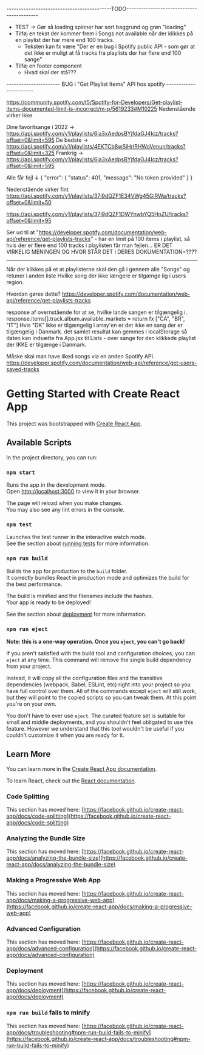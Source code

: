 -------------------------------------------TODO------------------------------------------
* TEST -> Gør så loading spinner har sort baggrund og grøn "loading"
* Tilføj en tekst der kommer frem i Songs not available når der klikkes på en playlist der har mere end 100 tracks.
  - Teksten kan fx være "Der er en bug i Spotify public API - som gør at det ikke er muligt at få tracks fra playlists der har flere end 100 sange"
* Tilføj en footer component
  - Hvad skal der stå???


---------------------- BUG i "Get Playlist Items" API hos spotify -----------------------

https://community.spotify.com/t5/Spotify-for-Developers/Get-playlist-items-documented-limit-is-incorrect/m-p/5619233#M10225
Nedenstående virker ikke 

Dine favoritsange i 2022 → https://api.spotify.com/v1/playlists/6ia3xAedpsBYjfdaGJ4Icz/tracks?offset=0&limit=595
De bedste → https://api.spotify.com/v1/playlists/4EKTCb8wSlHrlRHWoVenun/tracks?offset=0&limit=325
Frankrig → https://api.spotify.com/v1/playlists/6ia3xAedpsBYjfdaGJ4Icz/tracks?offset=0&limit=595

Alle får fejl ↓
{
  "error": {
    "status": 401,
    "message": "No token provided"
  }
}

Nedenstående virker fint
https://api.spotify.com/v1/playlists/37i9dQZF1E34VWg45GlRWa/tracks?offset=0&limit=50

https://api.spotify.com/v1/playlists/37i9dQZF1DWYnwbYQ5HnZU/tracks?offset=0&limit=95

Ser ud til at "https://developer.spotify.com/documentation/web-api/reference/get-playlists-tracks" -
har en limit på 100 items i playlist, så hvis der er flere end 100 tracks i playlisten får man fejlen...
ER DET VIRKELIG MENINGEN OG HVOR STÅR DET I DERES DOKUMENTATION=????

--------------------------------------------------------------------------------------------

Når der klikkes på et at playlisterne skal den gå i gennem alle "Songs" og retuner i anden liste
Hvilke song der ikke længere er tilgænge lig i users region. 

Hvordan gøres dette? 
https://developer.spotify.com/documentation/web-api/reference/get-playlists-tracks

response af overnstående for at se, hvilke lande sangen er tilgængelig i. 
response.items[].track.album.available_markets = return fx ["CA", "BR", "IT"]
Hvis "DK" ikke er tilgængelig i array'en er det ikke en sang der er tilgængelig i Danmark. 
det samlet resultat kan gemmes i localStorage så daten kan indsætte fra App.jsx til Lists -
over sange for den klikkede playlist der IKKE er tilgænge i Danmark.

Måske skal man have liked songs via en anden Spotify API.
https://developer.spotify.com/documentation/web-api/reference/get-users-saved-tracks
  

# Getting Started with Create React App

This project was bootstrapped with [Create React App](https://github.com/facebook/create-react-app).

## Available Scripts

In the project directory, you can run:

### `npm start`

Runs the app in the development mode.\
Open [http://localhost:3000](http://localhost:3000) to view it in your browser.

The page will reload when you make changes.\
You may also see any lint errors in the console.

### `npm test`

Launches the test runner in the interactive watch mode.\
See the section about [running tests](https://facebook.github.io/create-react-app/docs/running-tests) for more information.

### `npm run build`

Builds the app for production to the `build` folder.\
It correctly bundles React in production mode and optimizes the build for the best performance.

The build is minified and the filenames include the hashes.\
Your app is ready to be deployed!

See the section about [deployment](https://facebook.github.io/create-react-app/docs/deployment) for more information.

### `npm run eject`

**Note: this is a one-way operation. Once you `eject`, you can't go back!**

If you aren't satisfied with the build tool and configuration choices, you can `eject` at any time. This command will remove the single build dependency from your project.

Instead, it will copy all the configuration files and the transitive dependencies (webpack, Babel, ESLint, etc) right into your project so you have full control over them. All of the commands except `eject` will still work, but they will point to the copied scripts so you can tweak them. At this point you're on your own.

You don't have to ever use `eject`. The curated feature set is suitable for small and middle deployments, and you shouldn't feel obligated to use this feature. However we understand that this tool wouldn't be useful if you couldn't customize it when you are ready for it.

## Learn More

You can learn more in the [Create React App documentation](https://facebook.github.io/create-react-app/docs/getting-started).

To learn React, check out the [React documentation](https://reactjs.org/).

### Code Splitting

This section has moved here: [https://facebook.github.io/create-react-app/docs/code-splitting](https://facebook.github.io/create-react-app/docs/code-splitting)

### Analyzing the Bundle Size

This section has moved here: [https://facebook.github.io/create-react-app/docs/analyzing-the-bundle-size](https://facebook.github.io/create-react-app/docs/analyzing-the-bundle-size)

### Making a Progressive Web App

This section has moved here: [https://facebook.github.io/create-react-app/docs/making-a-progressive-web-app](https://facebook.github.io/create-react-app/docs/making-a-progressive-web-app)

### Advanced Configuration

This section has moved here: [https://facebook.github.io/create-react-app/docs/advanced-configuration](https://facebook.github.io/create-react-app/docs/advanced-configuration)

### Deployment

This section has moved here: [https://facebook.github.io/create-react-app/docs/deployment](https://facebook.github.io/create-react-app/docs/deployment)

### `npm run build` fails to minify

This section has moved here: [https://facebook.github.io/create-react-app/docs/troubleshooting#npm-run-build-fails-to-minify](https://facebook.github.io/create-react-app/docs/troubleshooting#npm-run-build-fails-to-minify)
